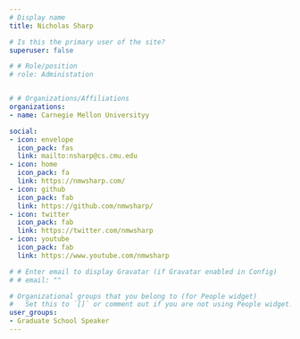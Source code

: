 ```yaml
---
# Display name
title: Nicholas Sharp

# Is this the primary user of the site?
superuser: false

# # Role/position
# role: Administation


# # Organizations/Affiliations
organizations:
- name: Carnegie Mellon Universityy

social:
- icon: envelope
  icon_pack: fas
  link: mailto:nsharp@cs.cmu.edu
- icon: home
  icon_pack: fa
  link: https://nmwsharp.com/
- icon: github
  icon_pack: fab
  link: https://github.com/nmwsharp/
- icon: twitter
  icon_pack: fab
  link: https://twitter.com/nmwsharp
- icon: youtube
  icon_pack: fab
  link: https://www.youtube.com/nmwsharp

# # Enter email to display Gravatar (if Gravatar enabled in Config)
# # email: ""

# Organizational groups that you belong to (for People widget)
#   Set this to `[]` or comment out if you are not using People widget.
user_groups:
- Graduate School Speaker
---
```

